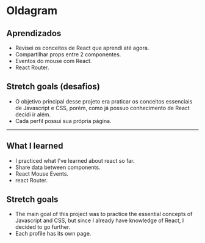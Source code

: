
# Oldagram




## Aprendizados
* Revisei os conceitos de React que aprendi até agora.
* Compartilhar props entre 2 componentes.
* Eventos do mouse com React.
* React Router.

## Stretch goals (desafios)
* O objetivo principal desse projeto era praticar os conceitos essenciais de Javascript e CSS, porém, como já possuo conhecimento de React decidi ir além.
* Cada perfil possui sua própria página.

------------------------------------------------------------------------------------------------------------------------------------------------------------------------------------------------------------------------

## What I learned
* I practiced what I've learned about react so far.
* Share data between components.
* React Mouse Events.
* react Router.

## Stretch goals
* The main goal of this project was to practice the essential concepts of Javascript and CSS, but since I already have knowledge of React, I decided to go further.
* Each profile has its own page.
